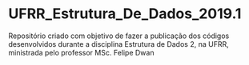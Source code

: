 # UFRR_Estrutura_De_Dados_2019.1
Repositório criado com objetivo de fazer a publicação dos códigos desenvolvidos durante a disciplina Estrutura de Dados 2, na UFRR, ministrada pelo professor MSc. Felipe Dwan
